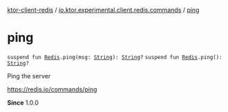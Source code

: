 [ktor-client-redis](../index.md) / [io.ktor.experimental.client.redis.commands](index.md) / [ping](./ping.md)

# ping

`suspend fun `[`Redis`](../io.ktor.experimental.client.redis/-redis/index.md)`.ping(msg: `[`String`](https://kotlinlang.org/api/latest/jvm/stdlib/kotlin/-string/index.html)`): `[`String`](https://kotlinlang.org/api/latest/jvm/stdlib/kotlin/-string/index.html)`?`
`suspend fun `[`Redis`](../io.ktor.experimental.client.redis/-redis/index.md)`.ping(): `[`String`](https://kotlinlang.org/api/latest/jvm/stdlib/kotlin/-string/index.html)`?`

Ping the server

https://redis.io/commands/ping

**Since**
1.0.0

